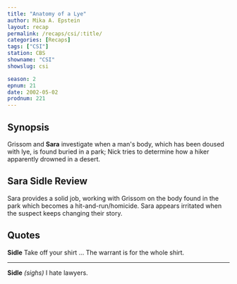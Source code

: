 ```yaml
---
title: "Anatomy of a Lye"
author: Mika A. Epstein
layout: recap
permalink: /recaps/csi/:title/
categories: [Recaps]
tags: ["CSI"]
station: CBS
showname: "CSI"
showslug: csi

season: 2  
epnum: 21
date: 2002-05-02
prodnum: 221  
---
```


## Synopsis

Grissom and **Sara** investigate when a man's body, which has been doused with lye, is found buried in a park; Nick tries to determine how a hiker apparently drowned in a desert.

## Sara Sidle Review

Sara provides a solid job, working with Grissom on the body found in the park which becomes a hit-and-run/homicide. Sara appears irritated when the suspect keeps changing their story.

## Quotes

**Sidle** Take off your shirt ... The warrant is for the whole shirt.  

- - -

**Sidle** _(sighs)_ I hate lawyers.

